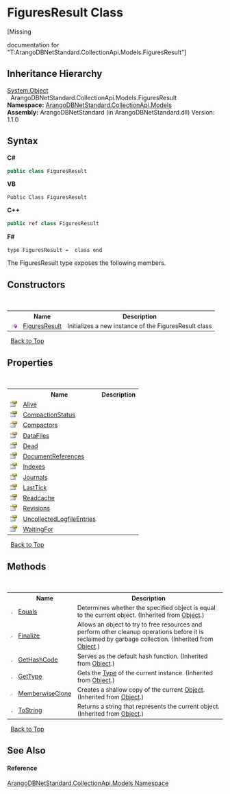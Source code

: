 # FiguresResult Class
 

\[Missing <summary> documentation for "T:ArangoDBNetStandard.CollectionApi.Models.FiguresResult"\]


## Inheritance Hierarchy
<a href="https://docs.microsoft.com/dotnet/api/system.object" target="_blank" rel="noopener noreferrer">System.Object</a><br />&nbsp;&nbsp;ArangoDBNetStandard.CollectionApi.Models.FiguresResult<br />
**Namespace:**&nbsp;<a href="eddef630-2e74-9b99-ee5b-91305adea48b">ArangoDBNetStandard.CollectionApi.Models</a><br />**Assembly:**&nbsp;ArangoDBNetStandard (in ArangoDBNetStandard.dll) Version: 1.1.0

## Syntax

**C#**<br />
``` C#
public class FiguresResult
```

**VB**<br />
``` VB
Public Class FiguresResult
```

**C++**<br />
``` C++
public ref class FiguresResult
```

**F#**<br />
``` F#
type FiguresResult =  class end
```

The FiguresResult type exposes the following members.


## Constructors
&nbsp;<table><tr><th></th><th>Name</th><th>Description</th></tr><tr><td>![Public method](media/pubmethod.gif "Public method")</td><td><a href="c890e10c-7ba3-4ba1-1021-78656e120cf4">FiguresResult</a></td><td>
Initializes a new instance of the FiguresResult class</td></tr></table>&nbsp;
<a href="#figuresresult-class">Back to Top</a>

## Properties
&nbsp;<table><tr><th></th><th>Name</th><th>Description</th></tr><tr><td>![Public property](media/pubproperty.gif "Public property")</td><td><a href="366eed98-9933-53d2-1ff9-cc5fd498a6c9">Alive</a></td><td /></tr><tr><td>![Public property](media/pubproperty.gif "Public property")</td><td><a href="97175c33-567e-9d7a-a302-d765ecea2157">CompactionStatus</a></td><td /></tr><tr><td>![Public property](media/pubproperty.gif "Public property")</td><td><a href="e3e979f1-f521-9b6c-d380-4ebd80391cb7">Compactors</a></td><td /></tr><tr><td>![Public property](media/pubproperty.gif "Public property")</td><td><a href="5b3958b9-c884-9b87-1f6d-b802b04d5c4d">DataFiles</a></td><td /></tr><tr><td>![Public property](media/pubproperty.gif "Public property")</td><td><a href="19a76827-29f6-087d-97c1-1e1df80d5b47">Dead</a></td><td /></tr><tr><td>![Public property](media/pubproperty.gif "Public property")</td><td><a href="634f0d97-acd3-e07e-f6cc-074c2b31b2e7">DocumentReferences</a></td><td /></tr><tr><td>![Public property](media/pubproperty.gif "Public property")</td><td><a href="d33814eb-5191-68b4-7bc5-ff408c223e03">Indexes</a></td><td /></tr><tr><td>![Public property](media/pubproperty.gif "Public property")</td><td><a href="a623d79c-07cd-2018-51f9-d2e32550163d">Journals</a></td><td /></tr><tr><td>![Public property](media/pubproperty.gif "Public property")</td><td><a href="87ba2316-0426-8d59-4e53-eceed259c53d">LastTick</a></td><td /></tr><tr><td>![Public property](media/pubproperty.gif "Public property")</td><td><a href="7ba91492-b783-6149-d434-c69bf650b608">Readcache</a></td><td /></tr><tr><td>![Public property](media/pubproperty.gif "Public property")</td><td><a href="a4f7fd83-29bf-3af1-58ac-c6738edfd2a1">Revisions</a></td><td /></tr><tr><td>![Public property](media/pubproperty.gif "Public property")</td><td><a href="62fadae5-e906-0502-829e-76e068c5c6eb">UncollectedLogfileEntries</a></td><td /></tr><tr><td>![Public property](media/pubproperty.gif "Public property")</td><td><a href="d4954841-9224-70ec-1fc0-758e292ecf03">WaitingFor</a></td><td /></tr></table>&nbsp;
<a href="#figuresresult-class">Back to Top</a>

## Methods
&nbsp;<table><tr><th></th><th>Name</th><th>Description</th></tr><tr><td>![Public method](media/pubmethod.gif "Public method")</td><td><a href="https://docs.microsoft.com/dotnet/api/system.object.equals#system-object-equals(system-object)" target="_blank" rel="noopener noreferrer">Equals</a></td><td>
Determines whether the specified object is equal to the current object.
 (Inherited from <a href="https://docs.microsoft.com/dotnet/api/system.object" target="_blank" rel="noopener noreferrer">Object</a>.)</td></tr><tr><td>![Protected method](media/protmethod.gif "Protected method")</td><td><a href="https://docs.microsoft.com/dotnet/api/system.object.finalize#system-object-finalize" target="_blank" rel="noopener noreferrer">Finalize</a></td><td>
Allows an object to try to free resources and perform other cleanup operations before it is reclaimed by garbage collection.
 (Inherited from <a href="https://docs.microsoft.com/dotnet/api/system.object" target="_blank" rel="noopener noreferrer">Object</a>.)</td></tr><tr><td>![Public method](media/pubmethod.gif "Public method")</td><td><a href="https://docs.microsoft.com/dotnet/api/system.object.gethashcode#system-object-gethashcode" target="_blank" rel="noopener noreferrer">GetHashCode</a></td><td>
Serves as the default hash function.
 (Inherited from <a href="https://docs.microsoft.com/dotnet/api/system.object" target="_blank" rel="noopener noreferrer">Object</a>.)</td></tr><tr><td>![Public method](media/pubmethod.gif "Public method")</td><td><a href="https://docs.microsoft.com/dotnet/api/system.object.gettype#system-object-gettype" target="_blank" rel="noopener noreferrer">GetType</a></td><td>
Gets the <a href="https://docs.microsoft.com/dotnet/api/system.type" target="_blank" rel="noopener noreferrer">Type</a> of the current instance.
 (Inherited from <a href="https://docs.microsoft.com/dotnet/api/system.object" target="_blank" rel="noopener noreferrer">Object</a>.)</td></tr><tr><td>![Protected method](media/protmethod.gif "Protected method")</td><td><a href="https://docs.microsoft.com/dotnet/api/system.object.memberwiseclone#system-object-memberwiseclone" target="_blank" rel="noopener noreferrer">MemberwiseClone</a></td><td>
Creates a shallow copy of the current <a href="https://docs.microsoft.com/dotnet/api/system.object" target="_blank" rel="noopener noreferrer">Object</a>.
 (Inherited from <a href="https://docs.microsoft.com/dotnet/api/system.object" target="_blank" rel="noopener noreferrer">Object</a>.)</td></tr><tr><td>![Public method](media/pubmethod.gif "Public method")</td><td><a href="https://docs.microsoft.com/dotnet/api/system.object.tostring#system-object-tostring" target="_blank" rel="noopener noreferrer">ToString</a></td><td>
Returns a string that represents the current object.
 (Inherited from <a href="https://docs.microsoft.com/dotnet/api/system.object" target="_blank" rel="noopener noreferrer">Object</a>.)</td></tr></table>&nbsp;
<a href="#figuresresult-class">Back to Top</a>

## See Also


#### Reference
<a href="eddef630-2e74-9b99-ee5b-91305adea48b">ArangoDBNetStandard.CollectionApi.Models Namespace</a><br />